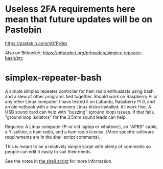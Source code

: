 # Useless 2FA requirements here mean that future updates will be on Pastebin
https://pastebin.com/nGfPrdss

Also on Bitbucket: https://bitbucket.org/prhoades/simplex-repeater-bash/src

# simplex-repeater-bash
A simple simplex repeater controller for ham radio enthusiasts using bash and a slew of other programs tied together. Should work on Raspberry Pi or any other Linux computer. I have tested it on Lubuntu, Raspberry Pi 0, and an old netbook with a low-memory Linux distro installed. All work fine. A USB sound card can help with "buzzing" (ground loop) issues. If that fails, "ground loop isolators" for the 3.5mm sound leads can help.

Requires: A Linux computer (Pi or old laptop or whatever), an "APRS" cable, a Y-splitter, a ham radio, and a ham radio license. (More specific software requirements are in the shell script comments).

This is meant to be a relatively simple script with plenty of comments so people can edit it easily to suit their needs.

See the notes in [the shell script](https://github.com/howtophil/simplex-repeater-bash/blob/master/simplex.sh) for more information.
